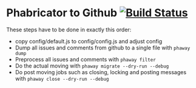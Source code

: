 # Phabricator to Github [![Build Status](https://travis-ci.org/babel/phabricator-to-github.svg?branch=master)](https://travis-ci.org/babel/phabricator-to-github)

These steps have to be done in exactly this order:

* copy config/default.js to config/config.js and adjust config
* Dump all issues and comments from github to a single file with `phaway dump`
* Preprocess all issues and comments with `phaway filter`
* Do the actual moving with `phaway migrate --dry-run --debug`
* Do post moving jobs such as closing, locking and posting messages with `phaway close --dry-run --debug`
